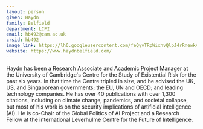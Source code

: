 ```yaml
---
layout: person
given: Haydn
family: Belfield
department: LCFI
email: hb492@cam.ac.uk
crsid: hb492
image_link: https://lh6.googleusercontent.com/feQyvTRpWixhvQlpJ4rRnewkAb_kZiDU3_FrylvLHxpPooBAUhTmsV-7ncEZqgZhEfrlnrWd7yot8zQnV7TOJpu8FMPZ4zcKm_upamczv4Skve_Xmb0ZBooWY2-mgqszLQ=w1280
website: https://www.haydnbelfield.com/
---
```


Haydn has been a Research Associate and Academic Project Manager at the University of Cambridge's Centre for the Study of Existential Risk for the past six years. In that time the Centre tripled in size, and he advised the UK, US, and Singaporean governments; the EU, UN and OECD; and leading technology companies. He has over 40 publications with over 1,300 citations, including on climate change, pandemics, and societal collapse, but most of his work is on the security implications of artificial intelligence (AI). He is co-Chair of the Global Politics of AI Project and a Research Fellow at the international Leverhulme Centre for the Future of Intelligence.